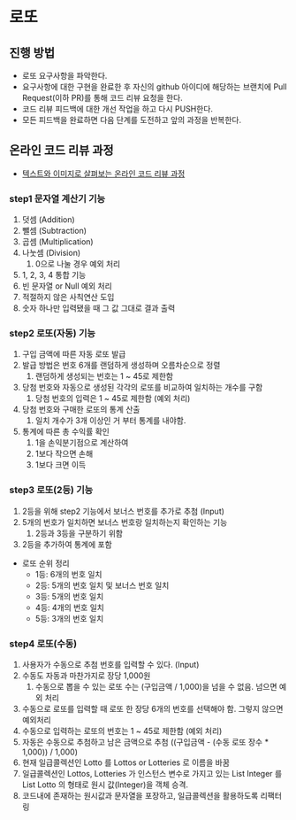 # 로또
## 진행 방법
* 로또 요구사항을 파악한다.
* 요구사항에 대한 구현을 완료한 후 자신의 github 아이디에 해당하는 브랜치에 Pull Request(이하 PR)를 통해 코드 리뷰 요청을 한다.
* 코드 리뷰 피드백에 대한 개선 작업을 하고 다시 PUSH한다.
* 모든 피드백을 완료하면 다음 단계를 도전하고 앞의 과정을 반복한다.

## 온라인 코드 리뷰 과정
* [텍스트와 이미지로 살펴보는 온라인 코드 리뷰 과정](https://github.com/next-step/nextstep-docs/tree/master/codereview)


### step1 문자열 계산기 기능
1. 덧셈 (Addition)
2. 뺄셈 (Subtraction)
3. 곱셈 (Multiplication)
4. 나눗셈 (Division)
   1. 0으로 나눌 경우 예외 처리
5. 1, 2, 3, 4 통합 기능
6. 빈 문자열 or Null 예외 처리
7. 적절하지 않은 사칙연산 도입
8. 숫자 하나만 입력됐을 때 그 값 그대로 결과 출력

### step2 로또(자동) 기능
1. 구입 금액에 따른 자동 로또 발급
2. 발급 방법은 번호 6개를 랜덤하게 생성하며 오름차순으로 정렬
   1. 랜덤하게 생성되는 번호는 1 ~ 45로 제한함
3. 당첨 번호와 자동으로 생성된 각각의 로또를 비교하여 일치하는 개수를 구함
   1. 당첨 번호의 입력은 1 ~ 45로 제한함 (예외 처리)
4. 당첨 번호와 구매한 로또의 통계 산출
   1. 일치 개수가 3개 이상인 거 부터 통계를 내야함.
5. 통계에 따른 총 수익률 확인
   1. 1을 손익분기점으로 계산하여
   2. 1보다 작으면 손해
   3. 1보다 크면 이득

### step3 로또(2등) 기능
1. 2등을 위해 step2 기능에서 보너스 번호를 추가로 추첨 (Input)
2. 5개의 번호가 일치하면 보너스 번호랑 일치하는지 확인하는 기능
   1. 2등과 3등을 구분하기 위함
3. 2등을 추가하여 통계에 포함

- 로또 순위 정리
  - 1등: 6개의 번호 일치
  - 2등: 5개의 번호 일치 및 보너스 번호 일치
  - 3등: 5개의 번호 일치
  - 4등: 4개의 번호 일치
  - 5등: 3개의 번호 일치

### step4 로또(수동)
1. 사용자가 수동으로 추첨 번호를 입력할 수 있다. (Input)
2. 수동도 자동과 마찬가지로 장당 1,000원
    1. 수동으로 뽑을 수 있는 로또 수는 (구입금액 / 1,000)을 넘을 수 없음. 넘으면 예외 처리
3. 수동으로 로또를 입력할 때 로또 한 장당 6개의 번호를 선택해야 함. 그렇지 않으면 예외처리
4. 수동으로 입력하는 로또의 번호는 1 ~ 45로 제한함 (예외 처리)
5. 자동은 수동으로 추첨하고 남은 금액으로 추첨 ((구입금액 - (수동 로또 장수 * 1,000)) / 1,000)
6. 현재 일급콜렉션인 Lotto 를 Lottos or Lotteries 로 이름을 바꿈
7. 일급콜렉션인 Lottos, Lotteries 가 인스턴스 변수로 가지고 있는 List Integer 를 List Lotto 의 형태로 원시 값(Integer)을 객체 승격.
8. 코드내에 존재하는 원시값과 문자열을 포장하고, 일급콜렉션을 활용하도록 리팩터링